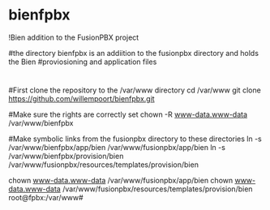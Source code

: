 # bienfpbx
!Bien addition to the FusionPBX project

#the directory bienfpbx is an addiition to the fusionpbx directory and holds the Bien 
#proviosioning and application files
#
#First clone the repository to the /var/www directory
cd /var/www
git clone https://github.com/willempoort/bienfpbx.git

#Make sure the rights are correctly set
chown -R www-data.www-data /var/www/bienfpbx

#Make symbolic links from the fusionpbx directory to these directories
ln -s /var/www/bienfpbx/app/bien /var/www/fusionpbx/app/bien
ln -s /var/www/bienfpbx/provision/bien /var/www/fusionpbx/resources/templates/provision/bien

chown www-data.www-data /var/www/fusionpbx/app/bien
chown www-data.www-data /var/www/fusionpbx/resources/templates/provision/bien
root@fpbx:/var/www# 

